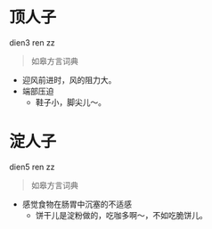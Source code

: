 # 顶人子
dien3 ren zz
> 如皋方言词典
- 迎风前进时，风的阻力大。
- 端部压迫
  - 鞋子小，脚尖儿～。

# 淀人子
dien5 ren zz
> 如皋方言词典
- 感觉食物在肠胃中沉塞的不适感
  - 饼干儿是淀粉做的，吃咖多啊～，不如吃脆饼儿。
